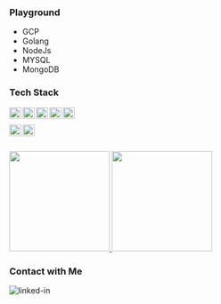 <!--
**lopingbest/lopingbest** is a ✨ _special_ ✨ repository because its `README.md` (this file) appears on your GitHub profile.

Here are some ideas to get you started:

- 🔭 I’m currently working on ...
- 🌱 I’m currently learning ...
- 👯 I’m looking to collaborate on ...
- 🤔 I’m looking for help with ...
- 💬 Ask me about ...
- 📫 How to reach me: ...
- 😄 Pronouns: ...
- ⚡ Fun fact: ...
-->

[//]: # (My Name is **Galih Setiadi**)

### Playground
- GCP
- Golang
- NodeJs
- MYSQL
- MongoDB

### Tech Stack

<a href="https://nodejs.org/"><img align="left" alt="NodeJS" title="NodeJS" width="21px" src="https://seeklogo.com/images/G/google-cloud-logo-ADE788217F-seeklogo.com.png" /></a>
<a href="https://www.mongodb.com//"><img align="left" alt="MongoDB" title="MongoDB" width="21px" src="https://upload.wikimedia.org/wikipedia/commons/thumb/0/05/Go_Logo_Blue.svg/1280px-Go_Logo_Blue.svg.png" /></a>
<a href="https://nodejs.org/"><img align="left" alt="NodeJS" title="NodeJS" width="21px" src="https://seeklogo.com/images/N/nodejs-logo-FBE122E377-seeklogo.com.png" /></a>
<a href="#"><img align="left" alt="JavaScript" title="JavaScript" width="21px" src="https://upload.wikimedia.org/wikipedia/commons/9/99/Unofficial_JavaScript_logo_2.svg" /></a>
<a href="https://www.mongodb.com//"><img align="left" alt="MongoDB" title="MongoDB" width="21px" src="https://img.icons8.com/color/2x/mongodb.png" /></a>
<br>

  <a href="#"><img align="left" alt="Linux" title="System Operation" width="21px" src="https://img.icons8.com/color/2x/linux.png" /></a>
  <a href="https://www.mysql.com/"><img align="left" alt="Mysql" title="Mysql Database" width="21px" src="https://img.icons8.com/color/2x/mysql-logo.png" /></a>
  
  
  <br>
  <br>
  


<p align="left">
<a href="https://github.com/lopingbest">
  <img height="180em" src="https://github-readme-stats-eight-theta.vercel.app/api?username=lopingbest&show_icons=true&theme=algolia&include_all_commits=true&count_private=true"/>
  <img height="180em" src="https://github-readme-stats-eight-theta.vercel.app/api/top-langs/?username=lopingbest&layout=compact&langs_count=8&theme=algolia"/>
</a>
</p>


### Contact with Me

[<img align="left" alt="linked-in" src="https://img.shields.io/badge/linkedin-%230077B5.svg?&style=for-the-badge&logo=linkedin&logoColor=white" />](https://www.linkedin.com/in/galih-setiadi-931661180/)

[//]: # ([<img align="left" alt="stack-overflow" src="https://img.shields.io/badge/stack%20overflow-FE7A16?logo=stack-overflow&logoColor=white&style=for-the-badge" />]&#40;https://stackoverflow.com/users/17189697/redha&#41;)

[//]: # ([<img align="left" alt="facebook" src="https://img.shields.io/badge/facebook-%231877F2.svg?&style=for-the-badge&logo=facebook&logoColor=white" />]&#40;https://web.facebook.com/tata.redha.al.fath/&#41;)

[//]: # ([<img align="left" alt="instagram" src="https://img.shields.io/badge/Instagram-%23E4405F.svg?&style=for-the-badge&logo=instagram&logoColor=white" />]&#40;https://www.instagram.com/redha.af/&#41;)

<br>
<br>

[//]: # ([<img align="left" alt="youtube" src="https://img.shields.io/badge/youtube-%23FF0001.svg?&style=for-the-badge&logo=youtube&logoColor=white" />]&#40;https://www.youtube.com/channel/UCRKZGPS0d-JA50AeCVaekzQ&#41;)


